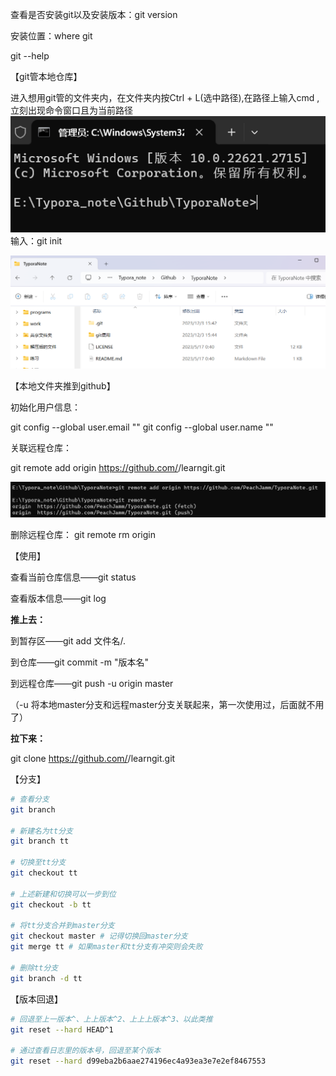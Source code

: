 查看是否安装git以及安装版本：git version

安装位置：where git

git --help



【git管本地仓库】

进入想用git管的文件夹内，在文件夹内按Ctrl + L(选中路径),在路径上输入cmd ,立刻出现命令窗口且为当前路径![image-20231203154637131](20231203Windows-git.assets/image-20231203154637131.png)输入：git init



![image-20231203154553340](20231203Windows-git.assets/image-20231203154553340.png)





【本地文件夹推到github】

初始化用户信息：

 git  config --global user.email "<your email>"
 git config --global user.name "<your name>"

关联远程仓库：

git remote add origin https://github.com/<your name>/learngit.git

![image-20231203161716964](20231203Windows-git.assets/image-20231203161716964.png)

删除远程仓库： git remote rm origin





【使用】

查看当前仓库信息——git status

查看版本信息——git log

**推上去：**

到暂存区——git add 文件名/.

到仓库——git commit -m "版本名"

到远程仓库——git push -u origin master

（-u 将本地master分支和远程master分支关联起来，第一次使用过，后面就不用了）

**拉下来：**

git clone https://github.com/<your name>/learngit.git





【分支】

```bash
# 查看分支
git branch

# 新建名为tt分支
git branch tt

# 切换至tt分支
git checkout tt

# 上述新建和切换可以一步到位
git checkout -b tt

# 将tt分支合并到master分支
git checkout master # 记得切换回master分支
git merge tt # 如果master和tt分支有冲突则会失败
 
# 删除tt分支
git branch -d tt
```



【版本回退】

```bash
# 回退至上一版本^、上上版本^2、上上上版本^3、以此类推
git reset --hard HEAD^1

# 通过查看日志里的版本号，回退至某个版本
git reset --hard d99eba2b6aae274196ec4a93ea3e7e2ef8467553
```